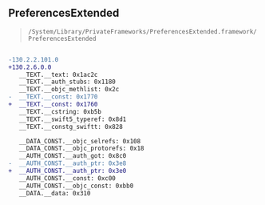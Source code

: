 ## PreferencesExtended

> `/System/Library/PrivateFrameworks/PreferencesExtended.framework/PreferencesExtended`

```diff

-130.2.2.101.0
+130.2.6.0.0
   __TEXT.__text: 0x1ac2c
   __TEXT.__auth_stubs: 0x1180
   __TEXT.__objc_methlist: 0x2c
-  __TEXT.__const: 0x1770
+  __TEXT.__const: 0x1760
   __TEXT.__cstring: 0xb5b
   __TEXT.__swift5_typeref: 0x8d1
   __TEXT.__constg_swiftt: 0x828

   __DATA_CONST.__objc_selrefs: 0x108
   __DATA_CONST.__objc_protorefs: 0x18
   __AUTH_CONST.__auth_got: 0x8c0
-  __AUTH_CONST.__auth_ptr: 0x3e8
+  __AUTH_CONST.__auth_ptr: 0x3e0
   __AUTH_CONST.__const: 0xc00
   __AUTH_CONST.__objc_const: 0xbb0
   __DATA.__data: 0x310

```
